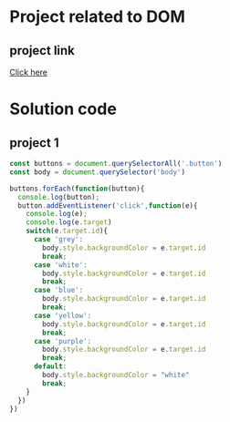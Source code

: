 # Project related to DOM

## project link
[Click here](https://stackblitz.com/edit/dom-project-chaiaurcode?file=index.html)

# Solution code

## project 1
```javascript
const buttons = document.querySelectorAll('.button')
const body = document.querySelector('body')

buttons.forEach(function(button){
  console.log(button);
  button.addEventListener('click',function(e){
    console.log(e);
    console.log(e.target)
    switch(e.target.id){
      case 'grey':
        body.style.backgroundColor = e.target.id
        break;
      case 'white':
        body.style.backgroundColor = e.target.id
        break;
      case 'blue':
        body.style.backgroundColor = e.target.id
        break;
      case 'yellow':
        body.style.backgroundColor = e.target.id
        break;
      case 'purple':
        body.style.backgroundColor = e.target.id
        break;
      default:
        body.style.backgroundColor = "white"
        break;
    }
  })
})
```
